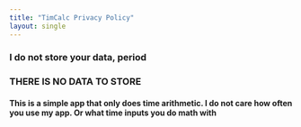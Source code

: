 ```yaml
---
title: "TimCalc Privacy Policy"
layout: single
---
```


### I do not store your data, period

### THERE IS NO DATA TO STORE

#### This is a simple app that only does time arithmetic. I do not care how often you use my app. Or what time inputs you do math with